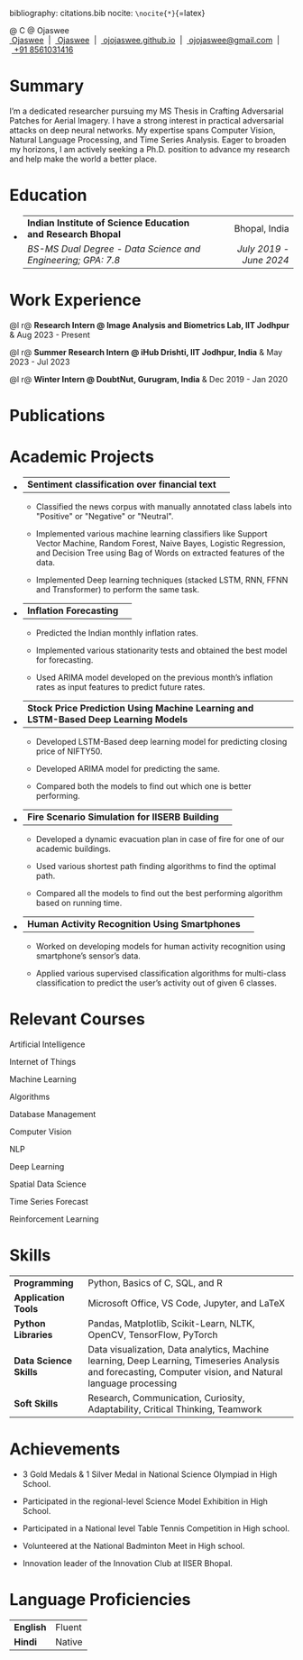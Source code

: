 bibliography: citations.bib
nocite: `\nocite{*}`{=latex}

<div class="tabularx" markdown="1">

@ C @ Ojaswee  
[ Ojaswee](https://github.com/ojojaswee)  $|$
 [ Ojaswee](https://www.linkedin.com/in/ojaswee-263448190)  $|$
 [ ojojaswee.github.io](https://ojojaswee.github.io/)  $|$
 [ ojojaswee@gmail.com](mailto:ojojaswee@gmail.com)  $|$  [ +91
8561031416](tel:+918561031416)  

</div>

# Summary

I’m a dedicated researcher pursuing my MS Thesis in Crafting Adversarial
Patches for Aerial Imagery. I have a strong interest in practical
adversarial attacks on deep neural networks. My expertise spans Computer
Vision, Natural Language Processing, and Time Series Analysis. Eager to
broaden my horizons, I am actively seeking a Ph.D. position to advance
my research and help make the world a better place.

# Education

-   |                                                               |                         |
    |:--------------------------------------------------------------|------------------------:|
    | **Indian Institute of Science Education and Research Bhopal** |           Bhopal, India |
    | *BS-MS Dual Degree - Data Science and Engineering; GPA: 7.8*  | *July 2019 - June 2024* |

# Work Experience

<div class="tabularx" markdown="1">

@l r@ **Research Intern @ Image Analysis and Biometrics Lab, IIT
Jodhpur** & Aug 2023 - Present  
  

</div>

<div class="tabularx" markdown="1">

@l r@ **Summer Research Intern @ iHub Drishti, IIT Jodhpur, India** &
May 2023 - Jul 2023  
  

</div>

<div class="tabularx" markdown="1">

@l r@ **Winter Intern @ DoubtNut, Gurugram, India** & Dec 2019 - Jan
2020  
  

</div>

# Publications

<div class="refsection" markdown="1">

</div>

# Academic Projects

-   |                                                  |     |
    |:-------------------------------------------------|----:|
    | **Sentiment classification over financial text** |     |

    <div class="justify" markdown="1">

    -   Classified the news corpus with manually annotated class labels
        into "Positive" or "Negative" or "Neutral".

    -   Implemented various machine learning classifiers like Support
        Vector Machine, Random Forest, Naive Bayes, Logistic Regression,
        and Decision Tree using Bag of Words on extracted features of
        the data.

    -   Implemented Deep learning techniques (stacked LSTM, RNN, FFNN
        and Transformer) to perform the same task.

    </div>

-   |                           |     |
    |:--------------------------|----:|
    | **Inflation Forecasting** |     |

    <div class="justify" markdown="1">

    -   Predicted the Indian monthly inflation rates.

    -   Implemented various stationarity tests and obtained the best
        model for forecasting.

    -   Used ARIMA model developed on the previous month’s inflation
        rates as input features to predict future rates.

    </div>

-   |                                                                                       |     |
    |:--------------------------------------------------------------------------------------|----:|
    | **Stock Price Prediction Using Machine Learning and LSTM-Based Deep Learning Models** |     |

    <div class="justify" markdown="1">

    -   Developed LSTM-Based deep learning model for predicting closing
        price of NIFTY50.

    -   Developed ARIMA model for predicting the same.

    -   Compared both the models to find out which one is better
        performing.

    </div>

-   |                                                  |     |
    |:-------------------------------------------------|----:|
    | **Fire Scenario Simulation for IISERB Building** |     |

    <div class="justify" markdown="1">

    -   Developed a dynamic evacuation plan in case of fire for one of
        our academic buildings.

    -   Used various shortest path finding algorithms to find the
        optimal path.

    -   Compared all the models to find out the best performing
        algorithm based on running time.

    </div>

-   |                                                  |     |
    |:-------------------------------------------------|----:|
    | **Human Activity Recognition Using Smartphones** |     |

    <div class="justify" markdown="1">

    -   Worked on developing models for human activity recognition using
        smartphone’s sensor’s data.

    -   Applied various supervised classification algorithms for
        multi-class classification to predict the user’s activity out of
        given 6 classes.

    </div>

# Relevant Courses 

<div class="SkillsList" markdown="1">

Artificial Intelligence

Internet of Things

Machine Learning

Algorithms

Database Management

Computer Vision

NLP

Deep Learning

Spatial Data Science

Time Series Forecast

Reinforcement Learning

</div>

# Skills

|                         |                                                                                                                                                            |
|:------------------------|:-----------------------------------------------------------------------------------------------------------------------------------------------------------|
| **Programming**         | Python, Basics of C, SQL, and R                                                                                                                            |
| **Application Tools**   | Microsoft Office, VS Code, Jupyter, and LaTeX                                                                                                              |
| **Python Libraries**    | Pandas, Matplotlib, Scikit-Learn, NLTK, OpenCV, TensorFlow, PyTorch                                                                                        |
| **Data Science Skills** | Data visualization, Data analytics, Machine learning, Deep Learning, Timeseries Analysis and forecasting, Computer vision, and Natural language processing |
| **Soft Skills**         | Research, Communication, Curiosity, Adaptability, Critical Thinking, Teamwork                                                                              |

# Achievements

-   3 Gold Medals & 1 Silver Medal in National Science Olympiad in High
    School.

-   Participated in the regional-level Science Model Exhibition in High
    School.

-   Participated in a National level Table Tennis Competition in High
    school.

-   Volunteered at the National Badminton Meet in High school.

-   Innovation leader of the Innovation Club at IISER Bhopal.

# Language Proficiencies

|             |         |
|:------------|:--------|
| **English** | Fluent  |
| **Hindi**   | Native  |
